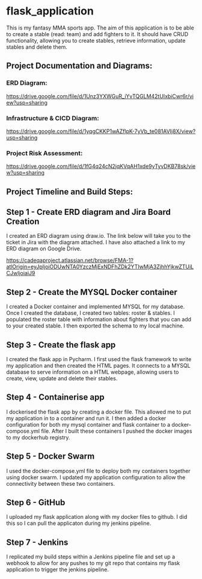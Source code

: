 # flask_application

This is my fantasy MMA sports app.
The aim of this application is to be able to create a stable (read: team) and add fighters to it. It should have CRUD functionality, allowing you to create stables, retrieve information, update stables and delete them. 

## Project Documentation and Diagrams:

### ERD Diagram:
https://drive.google.com/file/d/1Unz3YXWGuR_iYvTQGLM42tUIxbiCwr6r/view?usp=sharing

### Infrastructure & CICD Diagram:
https://drive.google.com/file/d/1yqgCKKP1wAZflpK-7yVb_te081AVIj8X/view?usp=sharing

### Project Risk Assessment:
https://drive.google.com/file/d/1fG4q24cN2jqKVqAH1xde9yTyvDKB78sk/view?usp=sharing


## Project Timeline and Build Steps:

## Step 1 - Create ERD diagram and Jira Board Creation
I created an ERD diagram using draw.io. The link below will take you to the ticket in Jira with the diagram attached. I have also attached a link to my ERD diagram on Google Drive.

https://cadeqaproject.atlassian.net/browse/FMA-1?atlOrigin=eyJpIjoiODUwNTA0YzczMjExNDFhZDk2YTIwMjA3ZjhhYjkwZTUiLCJwIjoiaiJ9

## Step 2 - Create the MYSQL Docker container
I created a Docker container and implemented MYSQL for my database. Once I created the database, I created two tables: roster & stables. I populated the roster table with information about fighters that you can add to your created stable. I then exported the schema to my local machine.

## Step 3 - Create the flask app
I created the flask app in Pycharm. I first used the flask framework to write my application and then created the HTML pages. It connects to a MYSQL database to serve information on a HTML webpage, allowing users to create, view, update and delete their stables.

## Step 4 - Containerise app
I dockerised the flask app by creating a docker file. This allowed me to put my application in to a container and run it. I then added a docker configuration for both my mysql container and flask container to a docker-compose.yml file.
After I built these containers I pushed the docker images to my dockerhub registry.

## Step 5 - Docker Swarm
I used the docker-compose.yml file to deploy both my containers together using docker swarm. I updated my application configuration to allow the connectivity between these two containers.

## Step 6 - GitHub
I uploaded my flask application along with my docker files to github. I did this so I can pull the applicaton during my jenkins pipeline.

## Step 7 - Jenkins
I replicated my build steps within a Jenkins pipeline file and set up a webhook to allow for any pushes to my git repo that contains my flask application to trigger the jenkins pipeline.
